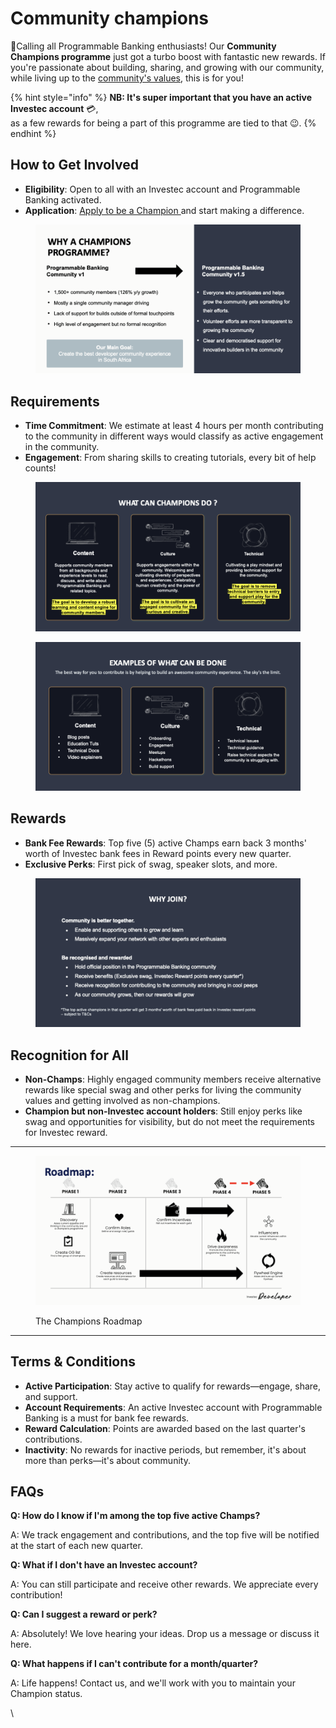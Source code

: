 # Community champions

🚀Calling all Programmable Banking enthusiasts! Our **Community Champions programme** just got a turbo boost with fantastic new rewards. If you're passionate about building, sharing, and growing with our community, while living up to the [community's values](community-manifesto.md), this is for you!

{% hint style="info" %}
**NB: It's super important that you have an active Investec account** 💳,\
as a few rewards for being a part of this programme are tied to that 😉.
{% endhint %}

## How to Get Involved

* **Eligibility**: Open to all with an Investec account and Programmable Banking activated.
* **Application**: [Apply to be a Champion ](https://forms.office.com/r/fGbZ2a32Ce)and start making a difference.

<figure><img src="../.gitbook/assets/Investec Developer Champs 2024 v1_5 (1).png" alt=""><figcaption></figcaption></figure>

## Requirements

* **Time Commitment**: We estimate at least 4 hours per month contributing to the community in different ways would classify as active engagement in the community.
* **Engagement**: From sharing skills to creating tutorials, every bit of help counts!

<figure><img src="../.gitbook/assets/Investec Developer Champs 2024 v1_5 (3).png" alt=""><figcaption></figcaption></figure>

<figure><img src="../.gitbook/assets/Investec Developer Champs 2024 v1_5 (4).png" alt=""><figcaption></figcaption></figure>

## Rewards

* **Bank Fee Rewards**: Top five (5) active Champs earn back 3 months' worth of Investec bank fees in Reward points every new quarter.
* **Exclusive Perks**: First pick of swag, speaker slots, and more.

<figure><img src="../.gitbook/assets/Investec Developer Champs 2024 v1_5 (2).png" alt=""><figcaption></figcaption></figure>

## Recognition for All

* **Non-Champs**: Highly engaged community members receive alternative rewards like special swag and other perks for living the community values and getting involved as non-champions.
* **Champion but non-Investec account holders**: Still enjoy perks like swag and opportunities for visibility, but do not meet the requirements for Investec reward.

***

<figure><img src="../.gitbook/assets/Investec Developer Champs 2024 v1_5 (5).png" alt=""><figcaption><p>The Champions Roadmap</p></figcaption></figure>

***

## Terms & Conditions

* **Active Participation**: Stay active to qualify for rewards—engage, share, and support.
* **Account Requirements**: An active Investec account with Programmable Banking is a must for bank fee rewards.
* **Reward Calculation**: Points are awarded based on the last quarter's contributions.
* **Inactivity**: No rewards for inactive periods, but remember, it's about more than perks—it's about community.

## FAQs

**Q: How do I know if I'm among the top five active Champs?**&#x20;

A: We track engagement and contributions, and the top five will be notified at the start of each new quarter.

**Q: What if I don't have an Investec account?**&#x20;

A: You can still participate and receive other rewards. We appreciate every contribution!

**Q: Can I suggest a reward or perk?**&#x20;

A: Absolutely! We love hearing your ideas. Drop us a message or discuss it here.

**Q: What happens if I can't contribute for a month/quarter?**&#x20;

A: Life happens! Contact us, and we'll work with you to maintain your Champion status.

\
